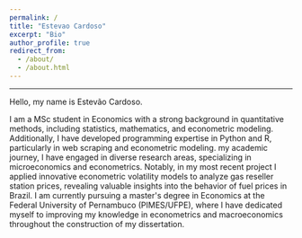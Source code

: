 ```yaml
---
permalink: /
title: "Estevao Cardoso"
excerpt: "Bio"
author_profile: true
redirect_from: 
  - /about/
  - /about.html
---
```

------
Hello, my name is Estevão Cardoso.

I am a MSc student in Economics with a strong background in quantitative methods, including statistics, mathematics, and econometric modeling. Additionally, I have developed programming expertise in Python and R, particularly in web scraping and econometric modeling. my academic journey, I have engaged in diverse research areas, specializing in microeconomics and econometrics. Notably, in my most recent project I applied innovative econometric volatility models to analyze gas reseller station prices, revealing valuable insights into the behavior of fuel prices in Brazil. I am currently pursuing a master's degree in Economics at the Federal University of Pernambuco (PIMES/UFPE), where I have dedicated myself to improving my knowledge in econometrics and macroeconomics throughout the construction of my dissertation.




